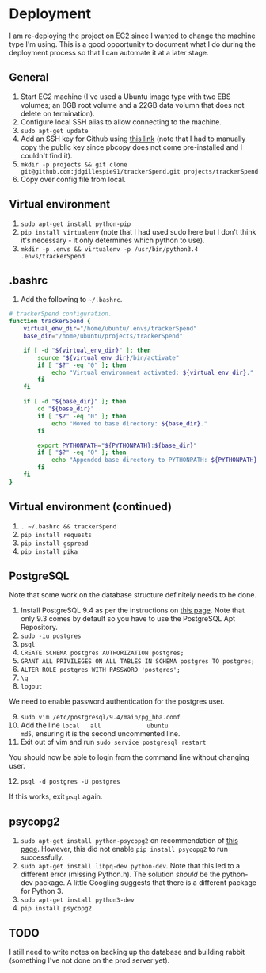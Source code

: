 # Deployment

I am re-deploying the project on EC2 since I wanted to change the machine type I'm using. This is a good opportunity to document what I do during the deployment process so that I can automate it at a later stage.

## General

1. Start EC2 machine (I've used a Ubuntu image type with two EBS volumes; an 8GB root volume and a 22GB data volumn that does not delete on termination).
2. Configure local SSH alias to allow connecting to the machine.
3. `sudo apt-get update`
4. Add an SSH key for Github using [this link](https://help.github.com/articles/generating-ssh-keys/) (note that I had to manually copy the public key since pbcopy does not come pre-installed and I couldn't find it).
5. `mkdir -p projects && git clone git@github.com:jdgillespie91/trackerSpend.git projects/trackerSpend`
6. Copy over config file from local.

## Virtual environment

1. `sudo apt-get install python-pip`
2. `pip install virtualenv` (note that I had used sudo here but I don't think it's necessary - it only determines which python to use).
3. `mkdir -p .envs && virtualenv -p /usr/bin/python3.4 .envs/trackerSpend`

## .bashrc

1. Add the following to `~/.bashrc`.
```bash
# trackerSpend configuration.
function trackerSpend {
    virtual_env_dir="/home/ubuntu/.envs/trackerSpend"
    base_dir="/home/ubuntu/projects/trackerSpend"

    if [ -d "${virtual_env_dir}" ]; then
        source "${virtual_env_dir}/bin/activate"
        if [ "$?" -eq "0" ]; then
            echo "Virtual environment activated: ${virtual_env_dir}."
        fi
    fi

    if [ -d "${base_dir}" ]; then
        cd "${base_dir}"
        if [ "$?" -eq "0" ]; then
            echo "Moved to base directory: ${base_dir}."
        fi  

        export PYTHONPATH="${PYTHONPATH}:${base_dir}"
        if [ "$?" -eq "0" ]; then
            echo "Appended base directory to PYTHONPATH: ${PYTHONPATH}."
        fi
    fi
}
```

## Virtual environment (continued)

1. `. ~/.bashrc && trackerSpend`
2. `pip install requests`
3. `pip install gspread`
4. `pip install pika`

## PostgreSQL

Note that some work on the database structure definitely needs to be done.

1. Install PostgreSQL 9.4 as per the instructions on [this page](http://www.postgresql.org/download/linux/ubuntu/). Note that only 9.3 comes by default so you have to use the PostgreSQL Apt Repository.
2. `sudo -iu postgres`
3. `psql`
4. `CREATE SCHEMA postgres AUTHORIZATION postgres;`
5. `GRANT ALL PRIVILEGES ON ALL TABLES IN SCHEMA postgres TO postgres;`
6. `ALTER ROLE postgres WITH PASSWORD 'postgres';`
7. `\q`
8. `logout`

We need to enable password authentication for the postgres user.

9. `sudo vim /etc/postgresql/9.4/main/pg_hba.conf`
10. Add the line `local   all             ubuntu                                  md5`, ensuring it is the second uncommented line.
11. Exit out of vim and run `sudo service postgresql restart`

You should now be able to login from the command line without changing user.

12. `psql -d postgres -U postgres`

If this works, exit `psql` again.

## psycopg2

1. `sudo apt-get install python-psycopg2` on recommendation of [this page](http://initd.org/psycopg/docs/install.html). However, this did not enable `pip install psycopg2` to run successfully.
2. `sudo apt-get install libpq-dev python-dev`. Note that this led to a different error (missing Python.h). The solution _should_ be the python-dev package. A little Googling suggests that there is a different package for Python 3.
3. `sudo apt-get install python3-dev`
4. `pip install psycopg2`

## TODO

I still need to write notes on backing up the database and building rabbit (something I've not done on the prod server yet).
